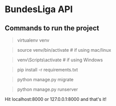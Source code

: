 # BundesLiga API

## Commands to run the project

> virtualenv venv

> source venv/bin/activate # if using mac/linux

> venv\Scripts\activate # if using Windows

> pip install -r requirements.txt

> python manage.py migrate

> python manage.py runserver

Hit localhost:8000 or 127.0.0.1:8000 and that's it!
